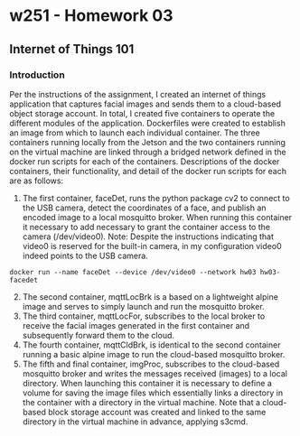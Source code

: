 # w251 - Homework 03
## Internet of Things 101

### Introduction
Per the instructions of the assignment, I created an internet of things application that captures facial images and sends them to a cloud-based object storage account. In total, I created five containers to operate the different modules of the application. Dockerfiles were created to establish an image from which to launch each individual container. The three containers running locally from the Jetson and the two containers running on the virtual machine are linked through a bridged network defined in the docker run scripts for each of the containers. Descriptions of the docker containers, their functionality, and detail of the docker run scripts for each are as follows:

1. The first container, faceDet, runs the python package cv2 to connect to the USB camera, detect the coordinates of a face, and publish an encoded image to a local mosquitto broker. When running this container it  necessary to add necessary to grant the container access to the camera (/dev/video0). Note: Despite the instructions indicating that video0 is reserved for the built-in camera, in my configuration video0 indeed points to the USB camera.

```docker run --name faceDet --device /dev/video0 --network hw03 hw03-facedet```

2. The second container, mqttLocBrk is a based on a lightweight alpine image and serves to simply launch and run the mosquitto broker.
3. The third container, mqttLocFor, subscribes to the local broker to receive the facial images generated in the first container and subsequently forward them to the cloud.
4. The fourth container, mqttCldBrk, is identical to the second container running a basic alpine image to run the cloud-based mosquitto broker.
5. The fifth and final container, imgProc, subscribes to the cloud-based mosquitto broker and writes the messages received (images) to a local directory. When launching this container it is necessary to define a volume for saving the image files which essentially links a directory in the container with a directory in the virtual machine. Note that a cloud-based block storage account was created and linked to the same directory in the virtual machine in advance, applying s3cmd.
